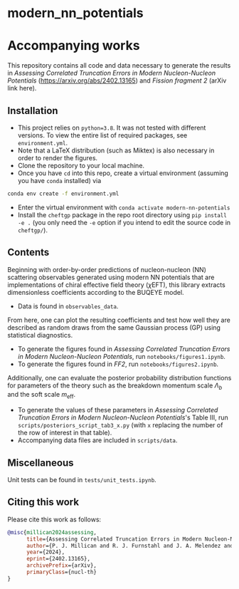 # modern_nn_potentials

# Accompanying works

This repository contains all code and data necessary to generate the results in
*Assessing Correlated Truncation Errors in Modern Nucleon-Nucleon Potentials* (https://arxiv.org/abs/2402.13165) and *Fission fragment 2* (arXiv link here).

## Installation

* This project relies on `python=3.8`. It was not tested with different versions.
  To view the entire list of required packages, see `environment.yml`.
* Note that a LaTeX distribution (such as Miktex) is also necessary in order to render the figures.
* Clone the repository to your local machine.
* Once you have `cd` into this repo, create a virtual environment (assuming you have `conda` installed) via
```bash
conda env create -f environment.yml
```
* Enter the virtual environment with `conda activate modern-nn-potentials`
* Install the `cheftgp` package in the repo root directory using `pip install -e .`
  (you only need the `-e` option if you intend to edit the source code in `cheftgp/`).


## Contents

Beginning with order-by-order predictions of nucleon-nucleon (NN) scattering observables generated
using modern NN potentials that are implementations of chiral effective field theory ($\chi$EFT), 
this library extracts dimensionless coefficients according to the BUQEYE model.
* Data is found in `observables_data`.

From here, one can plot the resulting coefficients and test how well they are described as random 
draws from the same Gaussian process (GP) using statistical diagnostics.
* To generate the figures found in *Assessing Correlated Truncation Errors in Modern Nucleon-Nucleon Potentials*, run `notebooks/figures1.ipynb`.
* To generate the figures found in *FF2*, run `notebooks/figures2.ipynb`.

Additionally, one can evaluate the posterior probability distribution functions for parameters of 
the theory such as the breakdown momentum scale $\Lambda_{b}$ and the soft scale $m_{\mathrm{eff}}$.
* To generate the values of these parameters in *Assessing Correlated Truncation Errors in Modern Nucleon-Nucleon Potentials*'s Table III, run 
`scripts/posteriors_script_tab3_x.py` (with `x` replacing the number of the row of interest in that table).
* Accompanying data files are included in `scripts/data`.

## Miscellaneous

Unit tests can be found in `tests/unit_tests.ipynb`.

## Citing this work

Please cite this work as follows:

```bibtex
@misc{millican2024assessing,
      title={Assessing Correlated Truncation Errors in Modern Nucleon-Nucleon Potentials}, 
      author={P. J. Millican and R. J. Furnstahl and J. A. Melendez and D. R. Phillips and M. T. Pratola},
      year={2024},
      eprint={2402.13165},
      archivePrefix={arXiv},
      primaryClass={nucl-th}
}
```

[arxiv]: https://arxiv.org/abs/2402.13165